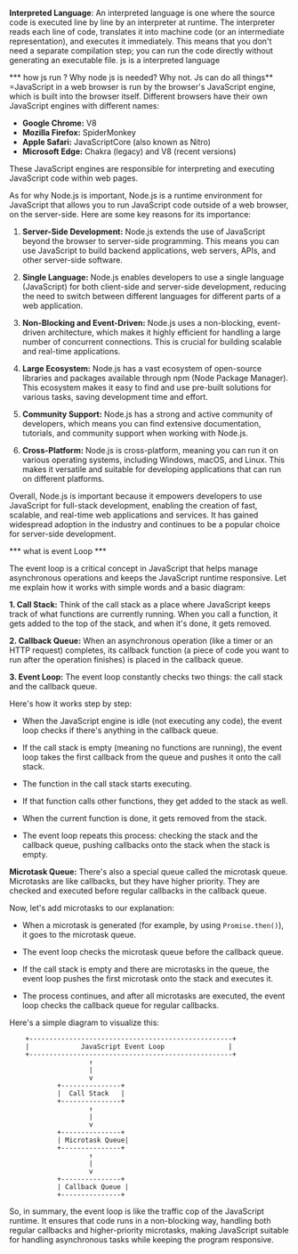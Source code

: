 **Interpreted Language**:
An interpreted language is one where the source code is executed line by line by an interpreter at runtime. The interpreter reads each line of code, translates it into machine code (or an intermediate representation), and executes it immediately. This means that you don't need a separate compilation step; you can run the code directly without generating an executable file.
js is a interpreted language 


*** how js run ? Why node js is needed? Why not. Js can do all things** 
=JavaScript in a web browser is run by the browser's JavaScript engine, which is built into the browser itself. Different browsers have their own JavaScript engines with different names:

- **Google Chrome:** V8
- **Mozilla Firefox:** SpiderMonkey
- **Apple Safari:** JavaScriptCore (also known as Nitro)
- **Microsoft Edge:** Chakra (legacy) and V8 (recent versions)

These JavaScript engines are responsible for interpreting and executing JavaScript code within web pages.

As for why Node.js is important, Node.js is a runtime environment for JavaScript that allows you to run JavaScript code outside of a web browser, on the server-side. Here are some key reasons for its importance:

1. **Server-Side Development:** Node.js extends the use of JavaScript beyond the browser to server-side programming. This means you can use JavaScript to build backend applications, web servers, APIs, and other server-side software.

2. **Single Language:** Node.js enables developers to use a single language (JavaScript) for both client-side and server-side development, reducing the need to switch between different languages for different parts of a web application.

3. **Non-Blocking and Event-Driven:** Node.js uses a non-blocking, event-driven architecture, which makes it highly efficient for handling a large number of concurrent connections. This is crucial for building scalable and real-time applications.

4. **Large Ecosystem:** Node.js has a vast ecosystem of open-source libraries and packages available through npm (Node Package Manager). This ecosystem makes it easy to find and use pre-built solutions for various tasks, saving development time and effort.

5. **Community Support:** Node.js has a strong and active community of developers, which means you can find extensive documentation, tutorials, and community support when working with Node.js.

6. **Cross-Platform:** Node.js is cross-platform, meaning you can run it on various operating systems, including Windows, macOS, and Linux. This makes it versatile and suitable for developing applications that can run on different platforms.

Overall, Node.js is important because it empowers developers to use JavaScript for full-stack development, enabling the creation of fast, scalable, and real-time web applications and services. It has gained widespread adoption in the industry and continues to be a popular choice for server-side development.


*** what is event Loop ***


The event loop is a critical concept in JavaScript that helps manage asynchronous operations and keeps the JavaScript runtime responsive. Let me explain how it works with simple words and a basic diagram:

**1. Call Stack:** Think of the call stack as a place where JavaScript keeps track of what functions are currently running. When you call a function, it gets added to the top of the stack, and when it's done, it gets removed.

**2. Callback Queue:** When an asynchronous operation (like a timer or an HTTP request) completes, its callback function (a piece of code you want to run after the operation finishes) is placed in the callback queue.

**3. Event Loop:** The event loop constantly checks two things: the call stack and the callback queue.

Here's how it works step by step:

- When the JavaScript engine is idle (not executing any code), the event loop checks if there's anything in the callback queue.

- If the call stack is empty (meaning no functions are running), the event loop takes the first callback from the queue and pushes it onto the call stack.

- The function in the call stack starts executing.

- If that function calls other functions, they get added to the stack as well.

- When the current function is done, it gets removed from the stack.

- The event loop repeats this process: checking the stack and the callback queue, pushing callbacks onto the stack when the stack is empty.

**Microtask Queue:** There's also a special queue called the microtask queue. Microtasks are like callbacks, but they have higher priority. They are checked and executed before regular callbacks in the callback queue.

Now, let's add microtasks to our explanation:

- When a microtask is generated (for example, by using `Promise.then()`), it goes to the microtask queue.

- The event loop checks the microtask queue before the callback queue.

- If the call stack is empty and there are microtasks in the queue, the event loop pushes the first microtask onto the stack and executes it.

- The process continues, and after all microtasks are executed, the event loop checks the callback queue for regular callbacks.

Here's a simple diagram to visualize this:

```
    +---------------------------------------------------+
    |             JavaScript Event Loop                |
    +---------------------------------------------------+
                    ↑
                    |
                    v
            +---------------+
            |  Call Stack   |
            +---------------+
                    ↑
                    |
                    v
            +---------------+
            | Microtask Queue|
            +---------------+
                    ↑
                    |
                    v
            +---------------+
            | Callback Queue |
            +---------------+
```

So, in summary, the event loop is like the traffic cop of the JavaScript runtime. It ensures that code runs in a non-blocking way, handling both regular callbacks and higher-priority microtasks, making JavaScript suitable for handling asynchronous tasks while keeping the program responsive.


